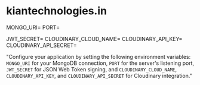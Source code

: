 ﻿# kiantechnologies.in


MONGO_URI=
PORT=

JWT_SECRET=
CLOUDINARY_CLOUD_NAME=
CLOUDINARY_API_KEY=
CLOUDINARY_API_SECRET=



"Configure your application by setting the following environment variables: `MONGO_URI` for your MongoDB connection, `PORT` for the server's listening port, `JWT_SECRET` for JSON Web Token signing, and `CLOUDINARY_CLOUD_NAME`, `CLOUDINARY_API_KEY`, and `CLOUDINARY_API_SECRET` for Cloudinary integration."

